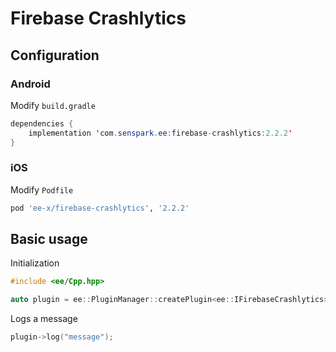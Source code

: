 # Firebase Crashlytics
## Configuration
### Android
Modify `build.gradle`
```java
dependencies {
    implementation 'com.senspark.ee:firebase-crashlytics:2.2.2'
}
```

### iOS
Modify `Podfile`
```ruby
pod 'ee-x/firebase-crashlytics', '2.2.2'
```

## Basic usage
Initialization
```cpp
#include <ee/Cpp.hpp>

auto plugin = ee::PluginManager::createPlugin<ee::IFirebaseCrashlytics>();
```

Logs a message
```cpp
plugin->log("message");
```